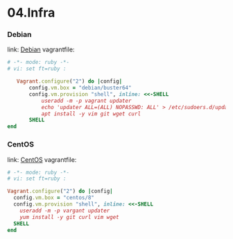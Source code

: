 # 04.Infra

### Debian
link: [Debian](https://app.vagrantup.com/jintolia/boxes/Debian10)
vagrantfile:

``` ruby
# -*- mode: ruby -*-
# vi: set ft=ruby :

   Vagrant.configure("2") do |config|
       config.vm.box = "debian/buster64"
       config.vm.provision "shell", inline: <<-SHELL
  	       useradd -m -p vagrant updater
           echo 'updater ALL=(ALL) NOPASSWD: ALL' > /etc/sudoers.d/updater
           apt install -y vim git wget curl 
       SHELL
end

```
### CentOS

link: [CentOS](https://app.vagrantup.com/jintolia/boxes/CentOS8)
vagrantfile:
``` ruby
# -*- mode: ruby -*-
# vi: set ft=ruby :

Vagrant.configure("2") do |config|
  config.vm.box = "centos/8"
  config.vm.provision "shell", inline: <<-SHELL
    useradd -m -p vargant updater
    yum install -y git curl vim wget
  SHELL
end

```
